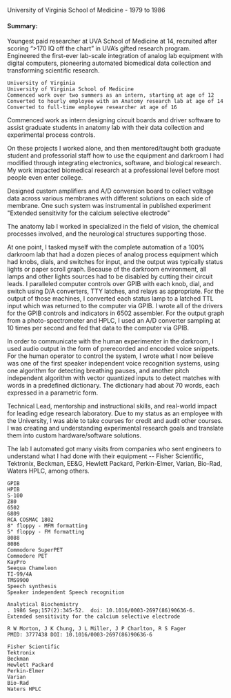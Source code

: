 University of Virginia School of Medicine - 1979 to 1986

#### Summary:
Youngest paid researcher at UVA School of Medicine at 14, recruited after scoring “>170 IQ off the chart” in UVA’s gifted research program. Engineered the first-ever lab-scale integration of analog lab equipment with digital computers, pioneering automated biomedical data collection and transforming scientific research.

```
University of Virginia
University of Virginia School of Medicine
Commenced work over two summers as an intern, starting at age of 12
Converted to hourly employee with an Anatomy research lab at age of 14
Converted to full-time employee researcher at age of 16
```

Commenced work as intern designing circuit boards and driver software to assist graduate students in anatomy lab with their data collection and experimental process controls.

On these projects I worked alone, and then mentored/taught both graduate student and professorial staff how to use the equipment and darkroom I had modified through integrating electronics, software, and biological research.  My work impacted biomedical research at a professional level before most people even enter college.

Designed custom amplifiers and A/D conversion board to collect voltage data across various membranes with different solutions on each side of membrane.  One such system was instrumental in published experiment "Extended sensitivity for the calcium selective electrode"

The anatomy lab I worked in specialized in the field of vision, the chemical processes involved, and the neurological structures supporting those.

At one point, I tasked myself with the complete automation of a 100% darkroom lab that had a dozen pieces of analog process equipment which had knobs, dials, and switches for input, and the output was typically status lights or paper scroll graph.  Because of the darkroom environment, all lamps and other lights sources had to be disabled by cutting their circuit leads.  I paralleled computer controls over GPIB with each knob, dial, and switch using D/A converters, TTY latches, and relays as appropriate.  For the output of those machines, I converted each status lamp to a latched TTL input which was returned to the computer via GPIB.  I wrote all of the drivers for the GPIB controls and indicators in 6502 assembler.  For the output graph from a photo-spectrometer and HPLC, I used an A/D converter sampling at 10 times per second and fed that data to the computer via GPIB.

In order to communicate with the human experimenter in the darkroom, I used audio output in the form of prerecorded and encoded voice snippets.  For the human operator to control the system, I wrote what I now believe was one of the first speaker independent voice recognition systems, using one algorithm for detecting breathing pauses, and another pitch independent algorithm with vector quantized inputs to detect matches with words in a predefined dictionary.  The dictionary had about 70 words, each expressed in a parametric form.

Technical Lead, mentorship and instructional skills, and real-world impact for leading edge research laboratory. Due to my status as an employee with the University, I was able to take courses for credit and audit other courses.  I was creating and understanding experimental research goals and translate them into custom hardware/software solutions.

The lab I automated got many visits from companies who sent engineers to understand what I had done with their equipment -- Fisher Scientific, Tektronix, Beckman, EE&G, Hewlett Packard, Perkin-Elmer, Varian, Bio-Rad, Waters HPLC, among others.

 ```
GPIB
HPIB
S-100
Z80
6502
6809
RCA COSMAC 1802
8" floppy - MFM formatting
5" floppy - FM formatting
8088
8086
Commodore SuperPET
Commodore PET
KayPro
Seequa Chameleon
TI-99/4A
TMS9900
Speech synthesis
Speaker independent Speech recognition
```
 ```
Analytical Biochemistry
. 1986 Sep;157(2):345-52.  doi: 10.1016/0003-2697(86)90636-6.
Extended sensitivity for the calcium selective electrode

R W Morton, J K Chung, J L Miller, J P Charlton, R S Fager
PMID: 3777438 DOI: 10.1016/0003-2697(86)90636-6
```
 ```
Fisher Scientific
Tektronix
Beckman
Hewlett Packard
Perkin-Elmer
Varian
Bio-Rad
Waters HPLC
```